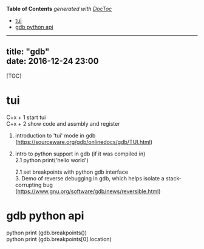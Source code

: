 <!-- START doctoc generated TOC please keep comment here to allow auto update -->
<!-- DON'T EDIT THIS SECTION, INSTEAD RE-RUN doctoc TO UPDATE -->
**Table of Contents**  *generated with [DocToc](https://github.com/thlorenz/doctoc)*

- [tui](#tui)
- [gdb python  api](#gdb-python--api)

<!-- END doctoc generated TOC please keep comment here to allow auto update -->

---  
title: "gdb"   
date: 2016-12-24 23:00  
---  
[TOC]  

# tui 
C+x + 1 start tui  
C+x + 2 show code and assmbly and register  
1. introduction to 'tui' mode in gdb (https://sourceware.org/gdb/onlinedocs/gdb/TUI.html)  
2. intro to python support in gdb (if it was compiled in)  
  2.1 python print('hello world')  

    2.1 set breakpoints with python gdb interface  
    3. Demo of reverse debugging in gdb, which helps isolate a stack-corrupting bug (https://www.gnu.org/software/gdb/news/reversible.html)  


# gdb python  api
python print (gdb.breakpoints())  
python print (gdb.breakpoints[0].location)  



